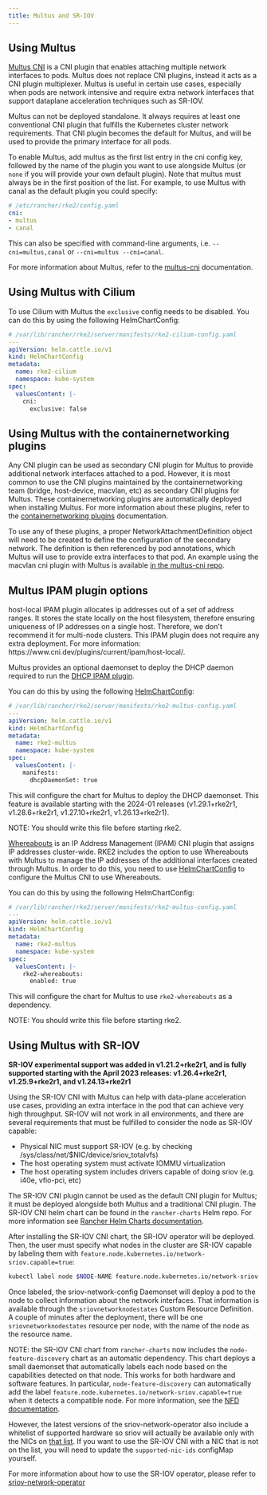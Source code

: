 ```yaml
---
title: Multus and SR-IOV
---
```



## Using Multus

[Multus CNI](https://github.com/k8snetworkplumbingwg/multus-cni) is a CNI plugin that enables attaching multiple network interfaces to pods. Multus does not replace CNI plugins, instead it acts as a CNI plugin multiplexer. Multus is useful in certain use cases, especially when pods are network intensive and require extra network interfaces that support dataplane acceleration techniques such as SR-IOV.

Multus can not be deployed standalone. It always requires at least one conventional CNI plugin that fulfills the Kubernetes cluster network requirements. That CNI plugin becomes the default for Multus, and will be used to provide the primary interface for all pods.

To enable Multus, add multus as the first list entry in the cni config key, followed by the name of the plugin you want to use alongside Multus (or `none` if you will provide your own default plugin). Note that multus must always be in the first position of the list. For example, to use Multus with canal as the default plugin you could specify:

```yaml
# /etc/rancher/rke2/config.yaml
cni:
- multus
- canal
```

This can also be specified with command-line arguments, i.e. `--cni=multus,canal` or `--cni=multus --cni=canal`.

For more information about Multus, refer to the [multus-cni](https://github.com/k8snetworkplumbingwg/multus-cni/tree/master/docs) documentation.

## Using Multus with Cilium

To use Cilium with Multus the `exclusive` config needs to be disabled.
You can do this by using the following HelmChartConfig:

```yaml
# /var/lib/rancher/rke2/server/manifests/rke2-cilium-config.yaml
---
apiVersion: helm.cattle.io/v1
kind: HelmChartConfig
metadata:
  name: rke2-cilium
  namespace: kube-system
spec:
  valuesContent: |-
    cni:
      exclusive: false
```

## Using Multus with the containernetworking plugins

Any CNI plugin can be used as secondary CNI plugin for Multus to provide additional network interfaces attached to a pod. However, it is most common to use the CNI plugins maintained by the containernetworking team (bridge, host-device, macvlan, etc) as secondary CNI plugins for Multus. These containernetworking plugins are automatically deployed when installing Multus. For more information about these plugins, refer to the [containernetworking plugins](https://www.cni.dev/plugins/current) documentation.

To use any of these plugins, a proper NetworkAttachmentDefinition object will need to be created to define the configuration of the secondary network. The definition is then referenced by pod annotations, which Multus will use to provide extra interfaces to that pod. An example using the macvlan cni plugin with Multus is available [in the multus-cni repo](https://github.com/k8snetworkplumbingwg/multus-cni/blob/master/docs/quickstart.md#storing-a-configuration-as-a-custom-resource).

## Multus IPAM plugin options

<Tabs groupId = "MultusIPAMplugins">
<TabItem value="host-local" default>
host-local IPAM plugin allocates ip addresses out of a set of address ranges. It stores the state locally on the host filesystem, therefore ensuring uniqueness of IP addresses on a single host. Therefore, we don't recommend it for multi-node clusters. This IPAM plugin does not require any extra deployment. For more information: https://www.cni.dev/plugins/current/ipam/host-local/.
</TabItem>
<TabItem value="Multus DHCP daemon" default>

Multus provides an optional daemonset to deploy the DHCP daemon required to run the [DHCP IPAM plugin](https://www.cni.dev/plugins/current/ipam/dhcp/).

You can do this by using the following [HelmChartConfig](../helm.md#使用-helmchartconfig-自定义打包组件):
```yaml
# /var/lib/rancher/rke2/server/manifests/rke2-multus-config.yaml
---
apiVersion: helm.cattle.io/v1
kind: HelmChartConfig
metadata:
  name: rke2-multus
  namespace: kube-system
spec:
  valuesContent: |-
    manifests:
      dhcpDaemonSet: true
```

This will configure the chart for Multus to deploy the DHCP daemonset.
This feature is available starting with the 2024-01 releases (v1.29.1+rke2r1, v1.28.6+rke2r1, v1.27.10+rke2r1, v1.26.13+rke2r1).

NOTE: You should write this file before starting rke2.
</TabItem>
<TabItem value="Whereabouts" default>

[Whereabouts](https://github.com/k8snetworkplumbingwg/whereabouts) is an IP Address Management (IPAM) CNI plugin that assigns IP addresses cluster-wide.
RKE2 includes the option to use Whereabouts with Multus to manage the IP addresses of the additional interfaces created through Multus.
In order to do this, you need to use [HelmChartConfig](../helm.md#使用-helmchartconfig-自定义打包组件) to configure the Multus CNI to use Whereabouts.

You can do this by using the following HelmChartConfig:

```yaml
# /var/lib/rancher/rke2/server/manifests/rke2-multus-config.yaml
---
apiVersion: helm.cattle.io/v1
kind: HelmChartConfig
metadata:
  name: rke2-multus
  namespace: kube-system
spec:
  valuesContent: |-
    rke2-whereabouts:
      enabled: true
```

This will configure the chart for Multus to use `rke2-whereabouts` as a dependency.

NOTE: You should write this file before starting rke2.
</TabItem>
</Tabs>

## Using Multus with SR-IOV

**SR-IOV experimental support was added in v1.21.2+rke2r1, and is fully supported starting with the April 2023 releases: v1.26.4+rke2r1, v1.25.9+rke2r1, and v1.24.13+rke2r1**

Using the SR-IOV CNI with Multus can help with data-plane acceleration use cases, providing an extra interface in the pod that can achieve very high throughput. SR-IOV will not work in all environments, and there are several requirements
that must be fulfilled to consider the node as SR-IOV capable:

* Physical NIC must support SR-IOV (e.g. by checking /sys/class/net/$NIC/device/sriov_totalvfs)
* The host operating system must activate IOMMU virtualization
* The host operating system includes drivers capable of doing sriov (e.g. i40e, vfio-pci, etc)

The SR-IOV CNI plugin cannot be used as the default CNI plugin for Multus; it must be deployed alongside both Multus and a traditional CNI plugin. The SR-IOV CNI helm chart can be found in the `rancher-charts` Helm repo. For more information see [Rancher Helm Charts documentation](https://ranchermanager.docs.rancher.com/pages-for-subheaders/helm-charts-in-rancher).

After installing the SR-IOV CNI chart, the SR-IOV operator will be deployed. Then, the user must specify what nodes in the cluster are SR-IOV capable by labeling them with `feature.node.kubernetes.io/network-sriov.capable=true`:

```bash
kubectl label node $NODE-NAME feature.node.kubernetes.io/network-sriov.capable=true
```

Once labeled, the sriov-network-config Daemonset will deploy a pod to the node to collect information about the network interfaces. That information is available through the `sriovnetworknodestates` Custom Resource Definition. A couple of
minutes after the deployment, there will be one `sriovnetworknodestates` resource per node, with the name of the node as the resource name.

NOTE: the SR-IOV CNI chart from `rancher-charts` now includes the `node-feature-discovery` chart as an automatic dependency. This chart deploys a small daemonset that automatically labels each node based on the capabilities detected on that node. This works for both hardware and software features. In particular, `node-feature-discovery` can automatically add the label `feature.node.kubernetes.io/network-sriov.capable=true` when it detects a compatible node.
For more information, see the [NFD documentation](https://kubernetes-sigs.github.io/node-feature-discovery/v0.11/get-started/introduction.html).

However, the latest versions of the sriov-network-operator also include a whitelist of supported hardware so sriov will actually be available only with the NICs on [that list](https://github.com/k8snetworkplumbingwg/sriov-network-operator/blob/master/doc/supported-hardware.md). If you want to use the SR-IOV CNI with a NIC that is not on the list, you will need to update the `supported-nic-ids` configMap yourself.

For more information about how to use the SR-IOV operator, please refer to [sriov-network-operator](https://github.com/k8snetworkplumbingwg/sriov-network-operator/blob/master/doc/quickstart.md#configuration)
